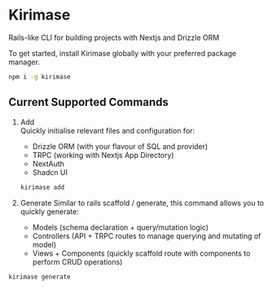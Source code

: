 # Kirimase

Rails-like CLI for building projects with Nextjs and Drizzle ORM

To get started, install Kirimase globally with your preferred package manager.

```bash
npm i -g kirimase
```

## Current Supported Commands

1. Add  
    Quickly initialise relevant files and configuration for:

   - Drizzle ORM (with your flavour of SQL and provider)
   - TRPC (working with Nextjs App Directory)
   - NextAuth
   - Shadcn UI

   ```bash
   kirimase add
   ```

2. Generate
   Similar to rails scaffold / generate, this command allows you to quickly generate:
   - Models (schema declaration + query/mutation logic)
   - Controllers (API + TRPC routes to manage querying and mutating of model)
   - Views + Components (quickly scaffold route with components to perform CRUD operations)

```bash
kirimase generate
```
